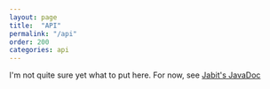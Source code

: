 ```yaml
---
layout: page
title:  "API"
permalink: "/api"
order: 200
categories: api
---
```

I'm not quite sure yet what to put here. For now, see [Jabit's JavaDoc](http://www.javadoc.io/doc/ch.dissem.jabit/jabit-core/1.0.1)
